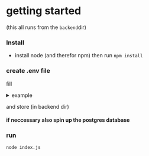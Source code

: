 # getting started
(this all runs from the `backend`dir)

### Install
- install node (and therefor npm) then run `npm install`

###  create .env file

fill 
<details><summary>example</summary>

    ```
    POSTGRES_HOST=127.0.0.1
    POSTGRES_PORT=5432
    POSTGRES_USER=me
    POSTGRES_PASSWORD=password
    POSTGRES_DATABASE=api

    API_KEY=AE*%kXy2@WqCxNpm+^zz4V*eM93_B3P7

    CERT_PATH="/path/to/key_and_cert/"

    PORT=3000
    ```
</details>

and store (in backend dir)

#### if neccessary also spin up the postgres database

### run
`node index.js`
